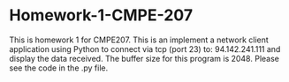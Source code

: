 # Homework-1-CMPE-207
This is homework 1 for CMPE207. This is an implement a network client application using Python to connect via tcp (port 23) to: 94.142.241.111 and display the data received. The buffer size for this program is 2048. Please see the code in the .py file. 
